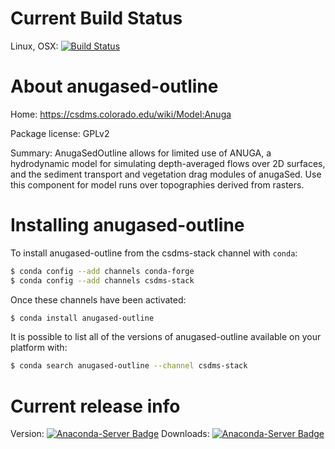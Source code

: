 # Current Build Status

Linux, OSX: [![Build Status](https://travis-ci.org/csdms-stack/anugased-outline-recipe.svg?branch=master)](https://travis-ci.org/csdms-stack/anugased-outline-recipe)

# About anugased-outline

Home: https://csdms.colorado.edu/wiki/Model:Anuga

Package license: GPLv2

Summary: AnugaSedOutline allows for limited use of ANUGA, a
hydrodynamic model for simulating depth-averaged flows over 2D
surfaces, and the sediment transport and vegetation drag modules of
anugaSed. Use this component for model runs over topographies derived
from rasters.

# Installing anugased-outline

To install anugased-outline from the csdms-stack channel with `conda`:

```bash
$ conda config --add channels conda-forge
$ conda config --add channels csdms-stack
```

Once these channels have been activated:

```bash
$ conda install anugased-outline
```

It is possible to list all of the versions of anugased-outline
available on your platform with:

```bash
$ conda search anugased-outline --channel csdms-stack
```

# Current release info

Version: [![Anaconda-Server Badge](https://anaconda.org/csdms-stack/anugased-outline/badges/version.svg)](https://anaconda.org/csdms-stack/anugased-outline)
Downloads: [![Anaconda-Server Badge](https://anaconda.org/csdms-stack/anugased-outline/badges/downloads.svg)](https://anaconda.org/csdms-stack/anugased-outline)
